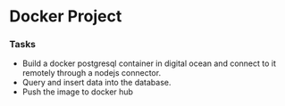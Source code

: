 # Docker Project

### Tasks
* Build a docker postgresql container in digital ocean and connect to it remotely through a nodejs connector. 
* Query and insert data into the database.
* Push the image to docker hub




